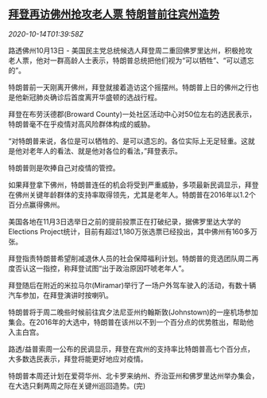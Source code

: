 <!--1602642198000-->
[拜登再访佛州抢攻老人票 特朗普前往宾州造势](https://cn.reuters.com/article/usa-election-biden-1013-tuestrump-idCNKBS26Z04J)
------

<div><i>2020-10-14T01:39:58Z</i></div><p>路透佛州10月13日 - 美国民主党总统候选人拜登周二重回佛罗里达州，积极抢攻老人票，他对一群高龄人士表示，特朗普总统把他们视为“可以牺牲”、“可以遗忘的”。</p><p>特朗普前一天刚离开佛州，拜登就接着造访这个摇摆州。特朗普上日的佛州之行也是他新冠肺炎确诊后首度离开华盛顿的选战行程。</p><p>拜登在布劳沃德郡(Broward County)一处社区活动中心对50位左右的选民表示，特朗普毫不在乎疫情对高风险群体构成的威胁。</p><p>“对特朗普来说，各位是可以牺牲的、是可以遗忘的。各位实际上无足轻重。这就是他对老年人的看法、就是他对各位的看法，”拜登表示。</p><p>特朗普则是吹捧自己对疫情的管控。</p><p>如果拜登拿下佛州，特朗普连任的机会将受到严重威胁，多项最新民调显示，拜登在佛州关键年龄群体的支持率取得领先，尤其是老年人。特朗普在2016年以1.2个百分点赢得佛州。</p><p>美国各地在11月3日选举日之前的提前投票正在打破纪录，据佛罗里达大学的Elections Project统计，目前有超过1,180万张选票已经投出，其中佛州有160多万张。</p><p>拜登指责特朗普希望削减退休人员的社会保障福利计划。特朗普的竞选团队周二再度否认这一指控，称拜登试图“出于政治原因吓唬老年人”。</p><p>拜登随后在附近的米拉马尔(Miramar)举行了一场户外驾车驶入的活动，有数十辆汽车参加，在拜登演讲时按喇叭。</p><p>特朗普将于周二晚些时候前往宾夕法尼亚州约翰斯敦(Johnstown)的一座机场参加集会。在2016年的大选中，特朗普在该州以不到一个百分点的优势胜出，帮助他入主白宫。</p><p>路透/益普索周一公布的民调显示，拜登在宾州的支持率比特朗普高七个百分点，大多数选民表示，拜登将能更好地应对疫情。</p><p>特朗普本周还计划在爱荷华州、北卡罗来纳州、乔治亚州和佛罗里达州举办集会，在大选只剩两周之际在关键州巡回造势。(完)</p>
